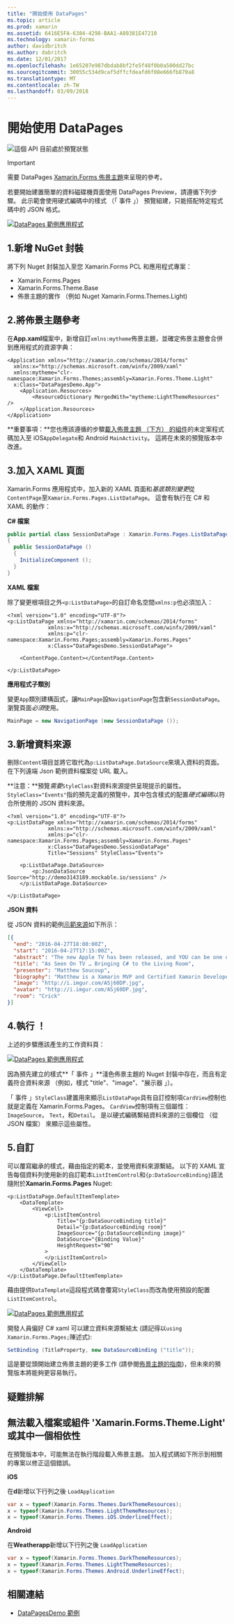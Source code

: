 ```yaml
---
title: "開始使用 DataPages"
ms.topic: article
ms.prod: xamarin
ms.assetid: 6416E5FA-6384-4298-BAA1-A89381E47210
ms.technology: xamarin-forms
author: davidbritch
ms.author: dabritch
ms.date: 12/01/2017
ms.openlocfilehash: 1e65207e987dbdab8bf2fe5f48f0b0a500dd27bc
ms.sourcegitcommit: 30055c534d9caf5dffcfdeafd6f08e666fb870a8
ms.translationtype: MT
ms.contentlocale: zh-TW
ms.lasthandoff: 03/09/2018
---
```

# <a name="getting-started-with-datapages"></a>開始使用 DataPages

![](~/media/shared/preview.png "這個 API 目前處於預覽狀態")

> [!IMPORTANT]
> 需要 DataPages [Xamarin.Forms 佈景主題](~/xamarin-forms/user-interface/themes/index.md)來呈現的參考。


若要開始建置簡單的資料磁碟機頁面使用 DataPages Preview，請遵循下列步驟。 此示範會使用硬式編碼中的樣式 （「 事件 」） 預覽組建，只能搭配特定程式碼中的 JSON 格式。

[![](get-started-images/demo-sml.png "DataPages 範例應用程式")](get-started-images/demo.png#lightbox "DataPages 範例應用程式")

## <a name="1-add-nuget-packages"></a>1.新增 NuGet 封裝

將下列 Nuget 封裝加入至您 Xamarin.Forms PCL 和應用程式專案：

* Xamarin.Forms.Pages
* Xamarin.Forms.Theme.Base
* 佈景主題的實作 （例如 Nuget Xamarin.Forms.Themes.Light)

## <a name="2-add-theme-reference"></a>2.將佈景主題參考

在**App.xaml**檔案中，新增自訂`xmlns:mytheme`佈景主題，並確定佈景主題會合併到應用程式的資源字典：

```xaml
<Application xmlns="http://xamarin.com/schemas/2014/forms"
  xmlns:x="http://schemas.microsoft.com/winfx/2009/xaml"
  xmlns:mytheme="clr-namespace:Xamarin.Forms.Themes;assembly=Xamarin.Forms.Theme.Light"
  x:Class="DataPagesDemo.App">
    <Application.Resources>
        <ResourceDictionary MergedWith="mytheme:LightThemeResources" />
    </Application.Resources>
</Application>
```

**重要事項：**您也應該遵循的步驟[載入佈景主題 （下方） 的組件](#loadtheme)的未定案程式碼加入至 iOS`AppDelegate`和 Android `MainActivity`。 這將在未來的預覽版本中改進。


## <a name="3-add-a-xaml-page"></a>3.加入 XAML 頁面

Xamarin.Forms 應用程式中，加入新的 XAML 頁面和*基底類別變更*從`ContentPage`至`Xamarin.Forms.Pages.ListDataPage`。 這會有執行在 C# 和 XAML 的動作：

**C# 檔案**

```csharp
public partial class SessionDataPage : Xamarin.Forms.Pages.ListDataPage // was ContentPage
{
  public SessionDataPage ()
  {
    InitializeComponent ();
  }
}
```

**XAML 檔案**

除了變更根項目之外`<p:ListDataPage>`的自訂命名空間`xmlns:p`也必須加入：

```xaml
<?xml version="1.0" encoding="UTF-8"?>
<p:ListDataPage xmlns="http://xamarin.com/schemas/2014/forms"
             xmlns:x="http://schemas.microsoft.com/winfx/2009/xaml"
             xmlns:p="clr-namespace:Xamarin.Forms.Pages;assembly=Xamarin.Forms.Pages"
             x:Class="DataPagesDemo.SessionDataPage">

    <ContentPage.Content></ContentPage.Content>

</p:ListDataPage>
```

**應用程式子類別**

變更`App`類別建構函式，讓`MainPage`設`NavigationPage`包含新`SessionDataPage`。 瀏覽頁面*必須*使用。

```csharp
MainPage = new NavigationPage (new SessionDataPage ());
```

## <a name="3-add-the-datasource"></a>3.新增資料來源

刪除`Content`項目並將它取代為`p:ListDataPage.DataSource`來填入資料的頁面。 在下列遠端 Json 範例資料檔案從 URL 載入。

**注意：**預覽*需要*`StyleClass`對資料來源提供呈現提示的屬性。 `StyleClass="Events"`指的預先定義的預覽中，其中包含樣式的配置*硬式編碼*以符合所使用的 JSON 資料來源。

```xaml
<?xml version="1.0" encoding="UTF-8"?>
<p:ListDataPage xmlns="http://xamarin.com/schemas/2014/forms"
             xmlns:x="http://schemas.microsoft.com/winfx/2009/xaml"
             xmlns:p="clr-namespace:Xamarin.Forms.Pages;assembly=Xamarin.Forms.Pages"
             x:Class="DataPagesDemo.SessionDataPage"
             Title="Sessions" StyleClass="Events">

    <p:ListDataPage.DataSource>
        <p:JsonDataSource Source="http://demo3143189.mockable.io/sessions" />
    </p:ListDataPage.DataSource>

</p:ListDataPage>
```

**JSON 資料**

從 JSON 資料的範例[示範來源](http://demo3143189.mockable.io/sessions)如下所示：

```json
[{
  "end": "2016-04-27T18:00:00Z",
  "start": "2016-04-27T17:15:00Z",
  "abstract": "The new Apple TV has been released, and YOU can be one of the first developers to write apps for it. To make things even better, you can build these apps in C#! This session will introduce the basics of how to create a tvOS app with Xamarin, including: differences between tvOS and iOS APIs, TV user interface best practices, responding to user input, as well as the capabilities and limitations of building apps for a television. Grab some popcorn—this is going to be good!",
  "title": "As Seen On TV … Bringing C# to the Living Room",
  "presenter": "Matthew Soucoup",
  "biography": "Matthew is a Xamarin MVP and Certified Xamarin Developer from Madison, WI. He founded his company Code Mill Technologies and started the Madison Mobile .Net Developers Group.  Matt regularly speaks on .Net and Xamarin development at user groups, code camps and conferences throughout the Midwest. Matt gardens hot peppers, rides bikes, and loves Wisconsin micro-brews and cheese.",
  "image": "http://i.imgur.com/ASj60DP.jpg",
  "avatar": "http://i.imgur.com/ASj60DP.jpg",
  "room": "Crick"
}]
```

## <a name="4-run"></a>4.執行 ！

上述的步驟應該產生的工作資料頁：

[![](get-started-images/demo-sml.png "DataPages 範例應用程式")](get-started-images/demo.png#lightbox "DataPages 範例應用程式")

因為預先建立的樣式**「 事件 」**淺色佈景主題的 Nuget 封裝中存在，而且有定義符合資料來源 （例如，樣式 "title"、"image"、"展示器 」）。

「 事件 」`StyleClass`建置用來顯示`ListDataPage`具有自訂控制項`CardView`控制也就是定義在 Xamarin.Forms.Pages。 `CardView`控制項有三個屬性： `ImageSource`， `Text`，和`Detail`。 是以硬式編碼繫結資料來源的三個欄位 （從 JSON 檔案） 來顯示這些屬性。

## <a name="5-customize"></a>5.自訂

可以覆寫繼承的樣式，藉由指定的範本，並使用資料來源繫結。 以下的 XAML 宣告每個資料列使用新的自訂範本`ListItemControl`和`{p:DataSourceBinding}`語法隨附於**Xamarin.Forms.Pages** Nuget:

```xaml
<p:ListDataPage.DefaultItemTemplate>
    <DataTemplate>
        <ViewCell>
            <p:ListItemControl
                Title="{p:DataSourceBinding title}"
                Detail="{p:DataSourceBinding room}"
                ImageSource="{p:DataSourceBinding image}"
                DataSource="{Binding Value}"
                HeightRequest="90"
            >
            </p:ListItemControl>
        </ViewCell>
    </DataTemplate>
</p:ListDataPage.DefaultItemTemplate>
```

藉由提供`DataTemplate`這段程式碼會覆寫`StyleClass`而改為使用預設的配置`ListItemControl`。

[![](get-started-images/custom-sml.png "DataPages 範例應用程式")](get-started-images/custom.png#lightbox "DataPages 範例應用程式")

開發人員偏好 C# xaml 可以建立資料來源繫結太 (請記得以`using Xamarin.Forms.Pages;`陳述式):

```csharp
SetBinding (TitleProperty, new DataSourceBinding ("title"));
```


這是要從頭開始建立佈景主題的更多工作 (請參閱[佈景主題的指南](~/xamarin-forms/user-interface/themes/index.md))，但未來的預覽版本將能夠更容易執行。


## <a name="troubleshooting"></a>疑難排解

<a name="loadtheme"/>

## <a name="could-not-load-file-or-assembly-xamarinformsthemelight-or-one-of-its-dependencies"></a>無法載入檔案或組件 'Xamarin.Forms.Theme.Light' 或其中一個相依性

在預覽版本中，可能無法在執行階段載入佈景主題。 加入程式碼如下所示到相關的專案以修正這個錯誤。

**iOS**

在**d**新增以下行列之後 `LoadApplication`

```csharp
var x = typeof(Xamarin.Forms.Themes.DarkThemeResources);
x = typeof(Xamarin.Forms.Themes.LightThemeResources);
x = typeof(Xamarin.Forms.Themes.iOS.UnderlineEffect);
```

**Android**

在**Weatherapp**新增以下行列之後 `LoadApplication`

```csharp
var x = typeof(Xamarin.Forms.Themes.DarkThemeResources);
x = typeof(Xamarin.Forms.Themes.LightThemeResources);
x = typeof(Xamarin.Forms.Themes.Android.UnderlineEffect);
```



## <a name="related-links"></a>相關連結

- [DataPagesDemo 範例](https://github.com/xamarin/xamarin-forms-samples/tree/master/Pages/DataPagesDemo)
